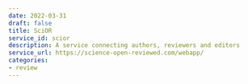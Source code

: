 ```yaml
---
date: 2022-03-31
draft: false
title: SciOR
service_id: scior
description: A service connecting authors, reviewers and editors
service_url: https://science-open-reviewed.com/webapp/
categories:
- review
---
```



